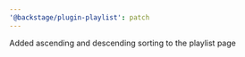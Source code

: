 ```yaml
---
'@backstage/plugin-playlist': patch
---
```


Added ascending and descending sorting to the playlist page
